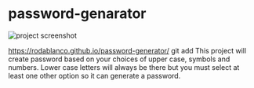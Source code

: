 # password-genarator

![project screenshot](/images/password-generator-screenshot.png)

https://rodablanco.github.io/password-generator/
git add
This project will create password based on your choices of upper case, symbols and numbers.
Lower case letters will always be there but you must select at least one other option so it can generate a password. 
